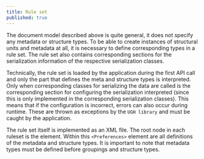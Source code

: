 ```yaml
---
title: Rule set
published: true
---
```


The document model described above is quite general, it does not specify any metadata or structure types. To be able to create instances of structural units and metadata at all, it is necessary to define corresponding types in a rule set. The rule set also contains corresponding sections for the serialization information of the respective serialization classes.

Technically, the rule set is loaded by the application during the first API call and only the part that defines the meta and structure types is interpreted. Only when corresponding classes for serializing the data are called is the corresponding section for configuring the serialization interpreted (since this is only implemented in the corresponding serialization classes). This means that if the configuration is incorrect, errors can also occur during runtime. These are thrown as exceptions by the `UGH library` and must be caught by the application.

The rule set itself is implemented as an XML file. The root node in each ruleset is the  element. Within this `<Preferences>` element are all definitions of the metadata and structure types. It is important to note that metadata types must be defined before groupings and structure types.

